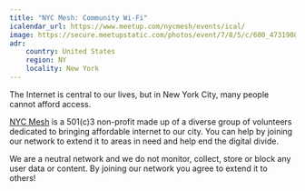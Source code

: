 ```yaml
---
title: "NYC Mesh: Community Wi-Fi"
icalendar_url: https://www.meetup.com/nycmesh/events/ical/
image: https://secure.meetupstatic.com/photos/event/7/8/5/c/600_473190812.jpeg
adr:
    country: United States
    region: NY
    locality: New York
---
```


The Internet is central to our lives, but in New York City, many people cannot afford access.

[NYC Mesh](https://nycmesh.net/) is a 501(c)3 non-profit made up of a diverse group of volunteers dedicated to bringing affordable internet to our city. You can help by joining our network to extend it to areas in need and help end the digital divide.

We are a neutral network and we do not monitor, collect, store or block any user data or content. By joining our network you agree to extend it to others!
